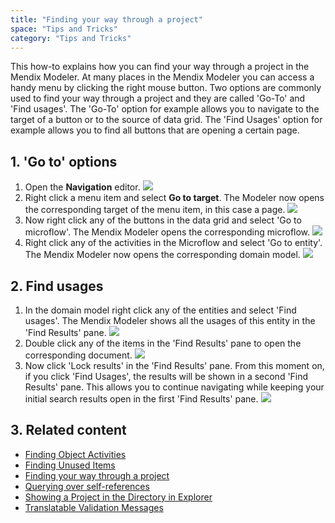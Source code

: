 ```yaml
---
title: "Finding your way through a project"
space: "Tips and Tricks"
category: "Tips and Tricks"
---
```


This how-to explains how you can find your way through a project in the Mendix Modeler. At many places in the Mendix Modeler you can access a handy menu by clicking the right mouse button. Two options are commonly used to find your way through a project and they are called 'Go-To' and 'Find usages'. The 'Go-To' option for example allows you to navigate to the target of a button or to the source of data grid. The 'Find Usages' option for example allows you to find all buttons that are opening a certain page.

## 1\. 'Go to' options

1.  Open the **Navigation** editor.
    ![](attachments/18448722/19398806.png)
2.  Right click a menu item and select **Go to target**. The Modeler now opens the corresponding target of the menu item, in this case a page.
    ![](attachments/18448722/18581619.png)
3.  Now right click any of the buttons in the data grid and select 'Go to microflow'. The Mendix Modeler opens the corresponding microflow.
    ![](attachments/18448722/18581618.png)
4.  Right click any of the activities in the Microflow and select 'Go to entity'. The Mendix Modeler now opens the corresponding domain model.
    ![](attachments/18448722/18581617.png)

## 2\. Find usages

1.  In the domain model right click any of the entities and select 'Find usages'. The Mendix Modeler shows all the usages of this entity in the 'Find Results' pane.
    ![](attachments/18448722/18581616.png)
2.  Double click any of the items in the 'Find Results' pane to open the corresponding document.
    ![](attachments/18448722/18581615.png)
3.  Now click 'Lock results' in the 'Find Results' pane. From this moment on, if you click 'Find Usages', the results will be shown in a second 'Find Results' pane. This allows you to continue navigating while keeping your initial search results open in the first 'Find Results' pane.
    ![](attachments/18448722/18581614.png)

## 3\. Related content

*   [Finding Object Activities](finding-object-activities)
*   [Finding Unused Items](finding-unused-items)
*   [Finding your way through a project](finding-your-way-through-a-project)
*   [Querying over self-references](querying-over-self-references)
*   [Showing a Project in the Directory in Explorer](showing-a-project-in-the-directory-in-explorer)
*   [Translatable Validation Messages](translatable-validation-messages)
